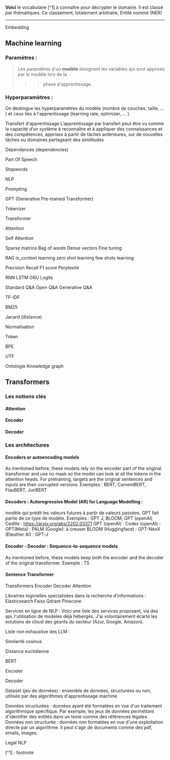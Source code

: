 **Voici** le vocabulaire [^1] à connaître pour décrypter le domaine. Il est classé par thématiques. Ce classement, totalement arbitraire, 
Entité nommé (NER)

---------- 

Embedding

## Machine learning 
### Paramètres : 
> Les paramètres d'un **modèle** designent les variables qui sont apprises par le modèle lors de la
> >> phase d'apprentissage. 
### Hyperparamètres : 
On destingue les hyperparamètres du modèle (nombre de couches, taille, ... ) et ceux liés à l'apprentissage (learning rate, optimizer, ... ). 

Transfert d'apprentissage
L’apprentissage par transfert peut être vu comme la capacité d’un système à reconnaître et à appliquer des connaissances et des compétences, apprises à partir de tâches antérieures, sur de nouvelles tâches ou domaines partageant des similitudes


Dépendances (dependencies)

Part Of Speech

Stopwords 

NLP 

Prompting

GPT (Generative Pre-trained Transformer)

Tokenizer 

Transformer 

Attention

Self Attention 



Sparse matrice 
Bag of words 
Dense vectors
Fine tuning 


RAG 
in_context learning
zero shot learning
few shots learning

Precision
Recall 
F1 score
Perplexité 

RNN
LSTM
GRU
Logits

Standard Q&A
Open Q&A
Generative Q&A

TF-IDF

BM25

Jacard (distance)

Normalisation

Token

BPE

UTF

Ontologie 
Knowledge graph

## Transformers

### Les notions clés 
#### Attention 
#### Encoder
#### Decoder 



### Les architectures 

####  Encoders or autoencoding models
As mentioned before, these models rely on the encoder part of the original transformer and use no mask so the model can look at all the tokens in the attention heads. For pretraining, targets are the original sentences and inputs are their corrupted versions.
Exemples : BERT, CamemBERT, FlauBERT, JuriBERT

#### Decoders : Autoregressive Model (AR) for Language Modelling : 
modèle qui prédit les valeurs futures à partir de valeurs passées. GPT fait partie de ce type de modèle. 
Exemples : GPT J, BLOOM,  GPT (openAI)
Cedille : https://arxiv.org/abs/2202.03371 
GPT (openAI) : 
Codex (openAI) : 
OPT(Meta) : 
PALM (Google): à creuser
BLOOM (Huggingface) : 
GPT-NeoX (Eleuther AI) : 
GPT-J

#### Encoder - Decoder : Sequence-to-sequence models
As mentioned before, these models keep both the encoder and the decoder of the original transformer.
Exemple : T5

#### Sentence Transformer




Transformers
Encoder
Decoder 
Attention

Librairies logicielles spécialisées dans la recherche d'informations : 
Elasticsearch
Faiss
Qdrant
Pinecone

Services en ligne de NLP : 
Voici une liste des services proposant, via des api, l'utilisation de modèles déjà hébergés. J'ai volontairement écarté les solutions de cloud des géants du secteur (Azur, Google, Amazon). 








Liste non exhaustive des LLM : 





Similarité cosinus 

Distance euclidienne

BERT 

Encoder 

Decoder

Dataset (jeu de données) : ensemble de données, structurées ou non, utilisée par des algorithmes d'apprentissage machine. 

Données structurées : données ayant été formatées en vue d'un traitement algorithmique spécifique. Par exemple, les jeux de données permettant d'identifier des entités dans un texte comme des références légales. 
Données non structurée : données non formatées en vue d'une exploitation directe par un algorithme. Il peut s'agir de documents comme des pdf, emails, images. 

Legal NLP


[^1] : footnote


